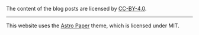 The content of the blog posts are licensed by [CC-BY-4.0](https://creativecommons.org/licenses/by/4.0/deed.en).

---

This website uses the [Astro Paper](https://github.com/satnaing/astro-paper) theme, which is licensed under MIT.